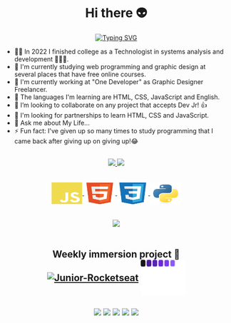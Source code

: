 <h1 align="center">Hi there 👽</h1>
<div align="center">
<a href="https://git.io/typing-svg"><img src="https://readme-typing-svg.demolab.com?font=Fira+Code&size=22&pause=1000&color=F75C7E&width=435&lines=My+name+is+Roberto+Junior+%F0%9F%98%81;Welcome+to+my+GitHub+profile!%F0%9F%96%96" alt="Typing SVG" /></a>
</div>
<div align="center">
  <ul align="left" list-style="none">
       <li><tr>🧑‍🚀 In 2022 I finished college as a Technologist in systems analysis and development 👨🏻‍🎓.
       <li><tr>📖 I'm currently studying web programming and graphic design at several places that have free online courses.
       <li><tr>🔭 I'm currently working at "One Developer" as Graphic Designer Freelancer.</tr></li>
       <li><tr>🌱 The languages I'm learning are HTML, CSS, JavaScript and English.</tr></li>
       <li><tr>👯 I’m looking to collaborate on any project that accepts Dev Jr! 👍</tr></li>
       <li><tr>🤔 I'm looking for partnerships to learn HTML, CSS and JavaScript.</tr></li>
       <li><tr>💬 Ask me about My Life...</tr></li>
       <li><tr>⚡ Fun fact: I've given up so many times to study programming that I came back after giving up on giving up!😂 </tr></li>
  </ul>
</div>

<br>

<div align="center">
  <a href="https://github.com/robertojunnior">
  <img width="42%" src="https://github-readme-stats.vercel.app/api?username=robertojunnior&show_icons=true&theme=dracula&include_all_commits=true&count_private=true"/>
  <img width="44%" src="https://github-readme-stats.vercel.app/api/top-langs/?username=robertojunnior&layout=compact&langs_count=7&theme=dracula"/>
</div>

<br> 

<div align="center"> 
<br>
  <a href="https://github.com/robertojunnior/Html_Css_JavaScript" target="_blank" rel="noopener noreferrer">
  <img align="center" alt="Junior-Js" height="50" width="70" src="https://raw.githubusercontent.com/devicons/devicon/master/icons/javascript/javascript-plain.svg">
  
  <a href="https://github.com/robertojunnior/Html_Css_JavaScript" target="_blank" rel="external">
  <img align="center" alt="Junior-HTML" height="50" width="70" src="https://raw.githubusercontent.com/devicons/devicon/master/icons/html5/html5-original.svg">
  
  <a href="https://github.com/robertojunnior/Html_Css_JavaScript" target="_blank" rel="external">
  <img align="center" alt="Junior-CSS" height="50" width="70" src="https://raw.githubusercontent.com/devicons/devicon/master/icons/css3/css3-original.svg">
  
  <a href="https://github.com/robertojunnior/python" target="_blank" rel="external">
  <img align="center" alt="Junior-Python" height="50" width="70" src="https://raw.githubusercontent.com/devicons/devicon/master/icons/python/python-original.svg">
</div>

<br> 
<br>

  <div align="center">
  <a href="https://git.io/streak-stats"><img src="https://streak-stats.demolab.com?user=robertojunnior&theme=dracula&hide_border=false"/></a>
  </div>

<br>

<!--     
<div align="center">
<a target="_blank" rel="external" href="https://www.linkedin.com/in/roberto-r-junior">
<img height="40" width="160"src="https://img.shields.io/badge/-LinkedIn-%230077B5?style=for-the-badge&logo=linkedin&logoColor=white" target="_blank" rel="external"></a>  
</div> -->

<h2 align="center">Weekly immersion project 🚀
<br>

<div align="center">
<a rel="external" href="https://robertojunnior.github.io/nlw_e_sports/" target="_blank">
<img align="center" alt="Junior-Rocketseat" height="80" width="100" src="https://global-uploads.webflow.com/61d83a2ebb0ae01ab96e841a/630ced17a99fbd99b6169b52_Logo-NLW-eSports.svg" target="_blank" rel="external"></a>

<a rel="external" href="https://robertojunnior.github.io/nlw-setup/" target="_blank">
<img align="center" alt="Junior-Rocketseat" height="80" width="100" src="./assets/logo.svg" target="_blank" rel="external"></a>
</div>


 <br>
        
<div align="center"> 
  <a href="https://instagram.com/_onedeveloper/" target="_blank"><img src="https://img.shields.io/badge/-Instagram-%23E4405F?style=for-the-badge&logo=instagram&logoColor=white" target="_blank"></a>
  <a href="https://www.twitch.tv/juniorsnoop" target="_blank"><img src="https://img.shields.io/badge/Twitch-9146FF?style=for-the-badge&logo=twitch&logoColor=white" target="_blank"></a>
  <a href="https://discord.com/channels/@roberjunnior#8903" target="_blank"><img src="https://img.shields.io/badge/Discord-7289DA?style=for-the-badge&logo=discord&logoColor=white" target="_blank"></a> 
  <a href = "mailto:roberjunior.dev@gmail.com"><img src="https://img.shields.io/badge/-Gmail-%23333?style=for-the-badge&logo=gmail&logoColor=white" target="_blank"></a>
  <a href="https://www.linkedin.com/in/roberto-r-junior" target="_blank"><img src="https://img.shields.io/badge/-LinkedIn-%230077B5?style=for-the-badge&logo=linkedin&logoColor=white" target="_blank"></a> 
  
</div>

